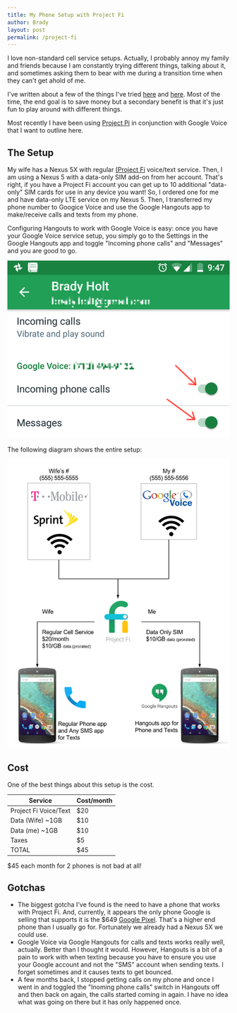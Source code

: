 ```yaml
---
title: My Phone Setup with Project Fi
author: Brady
layout: post
permalink: /project-fi
---
```


I love non-standard cell service setups.  Actually, I probably annoy my family and friends because I am constantly trying different things, talking about it, and sometimes asking them to bear with me during a transition time when they can't get ahold of me.

I've written about a few of the things I've tried [here](http://www.geekytidbits.com/free-iphone-setup/) and [here](http://www.geekytidbits.com/my-free-iphone-setup-2-0/).  Most of the time, the end goal is to save money but a secondary benefit is that it's just fun to play around with different things.

Most recently I have been using [Project Pi](https://g.co/fi/r/E5F490) in conjunction with Google Voice that I want to outline here.

## The Setup

My wife has a Nexus 5X with regular [(Project Fi](https://g.co/fi/r/E5F490) voice/text service.  Then, I am using a Nexus 5 with a data-only SIM add-on from her account.  That's right, if you have a Project Fi account you can get up to 10 additional "data-only" SIM cards for use in any device you want!  So, I ordered one for me and have data-only LTE service on my Nexus 5.  Then, I transferred my phone number to Googice Voice and use the Google Hangouts app to make/receive calls and texts from my phone.

Configuring Hangouts to work with Google Voice is easy: once you have your Google Voice service setup, you simply go to the Settings in the Google Hangouts app and toggle "Incoming phone calls" and "Messages" and you are good to go.

![Google Voice Google Hangouts Settings](/media/hangouts-settings.png)

The following diagram shows the entire setup:

![Project Fi Setup](/media/project-fi-setup.png)

## Cost

One of the best things about this setup is the cost.

| Service               | Cost/month |
|-----------------------|------------|
| Project Fi Voice/Text | $20        |
| Data (Wife) ~1GB      | $10        |
| Data (me) ~1GB        | $10        |
| Taxes                 | $5         |
| TOTAL                 | $45        |

$45 each month for 2 phones is not bad at all!

## Gotchas

- The biggest gotcha I've found is the need to have a phone that works with Project Fi.  And, currently, it appears the only phone Google is selling that supports it is the $649 [Google Pixel](https://madeby.google.com/pixel).  That's a higher end phone than I usually go for.  Fortunately we already had a Nexus 5X we could use.
- Google Voice via Google Hangouts for calls and texts works really well, actually.  Better than I thought it would.  However, Hangouts is a bit of a pain to work with when texting because you have to ensure you use your Google account and not the "SMS" account when sending texts.  I forget sometimes and it causes texts to get bounced.
- A few months back, I stopped getting calls on my phone and once I went in and toggled the "Inoming phone calls" switch in Hangouts off and then back on again, the calls started coming in again.  I have no idea what was going on there but it has only happened once.
